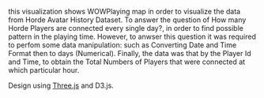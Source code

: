 
this visualization shows WOWPlaying map in order to visualize the data from Horde Avatar History Dataset. To answer the question of How many Horde Players are connected every single day?, in order to find possible pattern in the playing time. However, to anwser this question it was required to perfom some data manipulation: such as Converting Date and Time Format then to days (Numerical). Finally, the data was that by the Player Id and Time, to obtain the Total Numbers of Players that were connected at which particular hour.

Design using [Three.js](https://threejs.org/) and D3.js.

